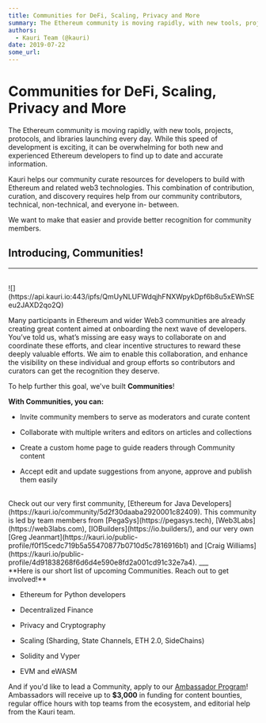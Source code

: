 ```yaml
---
title: Communities for DeFi, Scaling, Privacy and More
summary: The Ethereum community is moving rapidly, with new tools, projects, protocols, and libraries launching every day. While this speed of development is exciting, it can be overwhelming for both new and experienced Ethereum developers to find up to date and accurate information. Kauri helps our community curate resources for developers to build with Ethereum and related web3 technologies. This combination of contribution, curation, and discovery requires help from our community contributors, technic
authors:
  - Kauri Team (@kauri)
date: 2019-07-22
some_url: 
---
```


# Communities for DeFi, Scaling, Privacy and More


The Ethereum community is moving rapidly, with new tools, projects, protocols, and libraries launching every day. While this speed of development is exciting, it can be overwhelming for both new and experienced Ethereum developers to find up to date and accurate information. 

Kauri helps our community curate resources for developers to build with Ethereum and related web3 technologies. This combination of contribution, curation, and discovery requires help from our community contributors, technical, non-technical, and everyone in- between.

We want to make that easier and provide better recognition for community members.

## Introducing, Communities! 

___

<br>
![](https://api.kauri.io:443/ipfs/QmUyNLUFWdqjhFNXWpykDpf6b8u5xEWnSEeu2JAXD2qo2Q)

Many participants in Ethereum and wider Web3 communities are already creating great content aimed at onboarding the next wave of developers. You’ve told us, what’s missing are easy ways to collaborate on and coordinate these efforts, and clear incentive structures to reward these deeply valuable efforts. We aim to enable this collaboration, and enhance the visibility on these individual and group efforts so contributors and curators can get the recognition they deserve. 

To help further this goal, we've built **Communities**! 

**With Communities, you can:**

* Invite community members to serve as moderators and curate content

* Collaborate with multiple writers and editors on articles and collections

* Create a custom home page to guide readers through Community content

* Accept edit and update suggestions from anyone, approve and publish them easily

<br>
Check out our very first community, [Ethereum for Java Developers](https://kauri.io/community/5d2f30daaba2920001c82409). This community is led by team members from [PegaSys](https://pegasys.tech),  [Web3Labs](https://web3labs.com),  [IOBuilders](https://io.builders/), and our very own [Greg Jeanmart](https://kauri.io/public-profile/f0f15cedc719b5a55470877b0710d5c7816916b1) and [Craig Williams](https://kauri.io/public-profile/4d91838268f6d6d4e590e8fd2a001cd91c32e7a4). 
___

<br>
**Here is our short list of upcoming Communities. Reach out to get involved!**

* Ethereum for Python developers

* Decentralized Finance

* Privacy and Cryptography

* Scaling (Sharding, State Channels, ETH 2.0, SideChains)

* Solidity and Vyper

* EVM and eWASM

And if you'd like to lead a Community, apply to our [Ambassador Program](https://kauri.io/article/2c51067790da43a2be61650d7c03bd68)! Ambassadors will receive up to **$3,000** in funding for content bounties, regular office hours with top teams from the ecosystem, and editorial help from the Kauri team.

<br>


